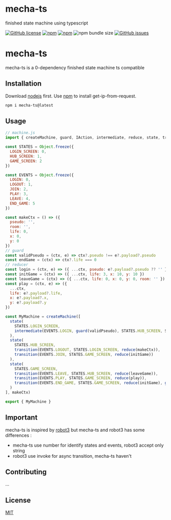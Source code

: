 # mecha-ts
finished state machine using typescript

[![GitHub license](https://img.shields.io/github/license/benevolarX/mecha-ts?style=for-the-badge)](https://github.com/benevolarX/mecha-ts/blob/main/LICENSE)
[![npm](https://img.shields.io/npm/v/mecha-ts?style=for-the-badge)](https://www.npmjs.com/package/mecha-ts)
[![npm](https://img.shields.io/npm/dw/mecha-ts?style=for-the-badge)](https://www.npmjs.com/package/mecha-ts)
![npm bundle size](https://img.shields.io/bundlephobia/min/mecha-ts?style=for-the-badge)
[![GitHub issues](https://img.shields.io/github/issues/benevolarX/mecha-ts?style=for-the-badge)](https://github.com/benevolarX/mecha-ts/issues)
# mecha-ts
mecha-ts is a 0-dependency finished state machine ts compatible
## Installation
Download [nodejs](https://nodejs.org/) first.
Use [npm](https://www.npmjs.com/package/npm) to install get-ip-from-request.
```bash
npm i mecha-ts@latest
```
## Usage
```js
// machine.js
import { createMachine, guard, IAction, intermediate, reduce, state, transition } from "mecha-ts"

const STATES = Object.freeze({
  LOGIN_SCREEN: 0,
  HUB_SCREEN: 1,
  GAME_SCREEN: 2
})

const EVENTS = Object.freeze({
  LOGIN: 0,
  LOGOUT: 1,
  JOIN: 2,
  PLAY: 3,
  LEAVE: 4,
  END_GAME: 5
})

const makeCtx = () => ({
  pseudo: '',
  room: '',
  life: 0,
  x: 0,
  y: 0
})
// guard
const validPseudo = (ctx, e) => ctx?.pseudo !== e?.payload?.pseudo
const endGame = (ctx) => ctx?.life === 0
// reducer
const login = (ctx, e) => ({ ...ctx, pseudo: e?.payload?.pseudo ?? '' })
const initGame = (ctx) => ({ ...ctx, life: 3, x: 10, y: 10 })
const leaveGame = (ctx) => ({ ...ctx, life: 0, x: 0, y: 0, room: '' })
const play = (ctx, e) => ({
  ...ctx,
  life: e?.payload?.life,
  x: e?.payload?.x,
  y: e?.payload?.y
})

const MyMachine = createMachine([
  state(
    STATES.LOGIN_SCREEN,
    intermediate(EVENTS.LOGIN, guard(validPseudo), STATES.HUB_SCREEN, STATES.LOGIN_SCREEN, reduce(login))
  ),
  state(
    STATES.HUB_SCREEN,
    transition(EVENTS.LOGOUT, STATES.LOGIN_SCREEN, reduce(makeCtx)),
    transition(EVENTS.JOIN, STATES.GAME_SCREEN, reduce(initGame))
  ),
  state(
    STATES.GAME_SCREEN,
    transition(EVENTS.LEAVE, STATES.HUB_SCREEN, reduce(leaveGame)),
    transition(EVENTS.PLAY, STATES.GAME_SCREEN, reduce(play)),
    transition(EVENTS.END_GAME, STATES.GAME_SCREEN, reduce(initGame), guard(endGame))
  )
], makeCtx)

export { MyMachine }

```
## Important
mecha-ts is inspired by [robot3](https://github.com/matthewp/robot) 
but mecha-ts and robot3 has some differences : 
 - mecha-ts use number for identify states and events, robot3 accept only string
 - robot3 use invoke for async transition, mecha-ts haven't
## Contributing
...
## License
[MIT](https://github.com/benevolarX/get-ip-from-request/blob/main/LICENSE)